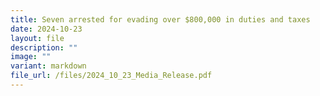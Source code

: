 ```yaml
---
title: Seven arrested for evading over $800,000 in duties and taxes
date: 2024-10-23
layout: file
description: ""
image: ""
variant: markdown
file_url: /files/2024_10_23_Media_Release.pdf
---
```

